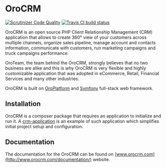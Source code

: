 # OroCRM

[![Scrutinizer Code Quality](https://scrutinizer-ci.com/g/orocrm/crm/badges/quality-score.png?b=master)](https://scrutinizer-ci.com/g/orocrm/crm/?branch=master) [![Travis CI build status](https://travis-ci.org/orocrm/crm.svg?branch=master)](https://travis-ci.org/orocrm/crm)

OroCRM is an open source PHP Client Relationship Management (CRM) application that allows to create 360° view
of your customers across multiple channels, organize sales pipeline, manage account and contacts information,
communicate with customers, run marketing campaigns and truck campaigns performance.  

OroTeam, the team behind the OroCRM, strongly believes that no two business are alike and this is why OroCRM
is very flexible and highly customizable application that was adopted in eCommerce, Retail, Financial Services
and many other industries. 

OroCRM is built on [OroPlatform](https://github.com/orocrm/platform) and [Symfony](http://symfony.com/) full-stack 
web framework. 

## Installation

OroCRM is a composer package that requires an application to initialize and run it.
A [crm-application](https://github.com/orocrm/crm-application) is an example of such application which
simplifies initial project setup and configuration.

## Documentation
  
The documentation for the OroCRM can be found on [www.orocrm.com](http://www.orocrm.com/documentation/) website.